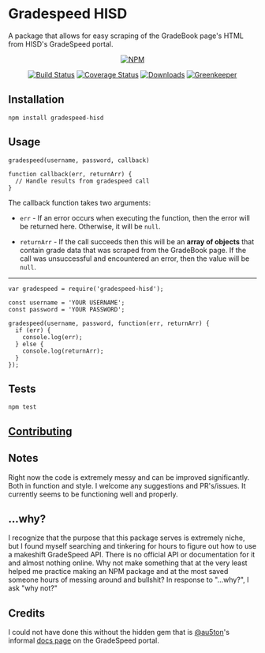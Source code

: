 Gradespeed HISD
=========

A package that allows for easy scraping of the GradeBook page's HTML from HISD's GradeSpeed portal.

<p align="center">
    <a href="https://nodei.co/npm/gradespeed-hisd/">
        <img src="https://nodei.co/npm/gradespeed-hisd.png?downloads=true&downloadRank=true&stars=true"
            alt="NPM"></a>
</p>
<p align="center">
    <a href="https://travis-ci.org/TheOdd/gradespeed-hisd">
        <img src="https://travis-ci.org/TheOdd/gradespeed-hisd.svg?branch=master"
            alt="Build Status"></a>
    <a href="https://coveralls.io/github/TheOdd/gradespeed-hisd">
      <img src="https://img.shields.io/coveralls/github/TheOdd/gradespeed-hisd.svg"
            alt="Coverage Status"></a>
    <a href="https://www.npmjs.com/package/gradespeed-hisd">
        <img src="https://img.shields.io/npm/dt/gradespeed-hisd.svg"
            alt="Downloads"></a>
    <a href="https://greenkeeper.io/">
        <img src="https://badges.greenkeeper.io/TheOdd/gradespeed-hisd.svg"
            alt="Greenkeeper"></a>
</p>

## Installation

  `npm install gradespeed-hisd`

## Usage

  `gradespeed(username, password, callback)`

    function callback(err, returnArr) {
      // Handle results from gradespeed call
    }

  The callback function takes two arguments:
  - `err` - If an error occurs when executing the function, then the error will be returned here. Otherwise, it will be `null`.

  - `returnArr` - If the call succeeds then this will be an **array of objects** that contain grade data that was scraped from the GradeBook page. If the call was unsuccessful and encountered an error, then the value will be `null`.

---

    var gradespeed = require('gradespeed-hisd');

    const username = 'YOUR USERNAME';
    const password = 'YOUR PASSWORD';

    gradespeed(username, password, function(err, returnArr) {
      if (err) {
        console.log(err);
      } else {
        console.log(returnArr);
      }
    });

## Tests

  `npm test`

## [Contributing][3]

## Notes

Right now the code is extremely messy and can be improved significantly. Both in function and style. I welcome any suggestions and PR's/issues. It currently seems to be functioning well and properly.

## ...why?

I recognize that the purpose that this package serves is extremely niche, but I found myself searching and tinkering for hours to figure out how to use a makeshift GradeSpeed API. There is no official API or documentation for it and almost nothing online. Why not make something that at the very least helped me practice making an NPM package and at the most saved someone hours of messing around and bullshit? In response to "...why?", I ask "why not?"

## Credits

I could not have done this without the hidden gem that is [@au5ton][1]'s informal [docs page][2] on the GradeSpeed portal.

[1]:https://github.com/au5ton
[2]:https://github.com/au5ton/docs/wiki/GradeSpeed-(ParentStudentConnect)
[3]:https://github.com/TheOdd/gradespeed-hisd/blob/master/CONTRIBUTING.md
